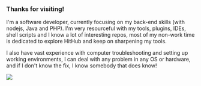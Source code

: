 ### Thanks for visiting!


<div>
  <p> I'm a software developer, currently focusing on my back-end skills (with nodejs, Java and PHP). I'm very resourceful with my tools, plugins, IDEs, shell scripts and I know a lot of interesting repos, most of my non-work time is dedicated to explore HitHub and keep on sharpening my tools. </p>
  <p> I also have vast experience with computer troubleshooting and setting up working environments, I can deal with any problem in any OS or hardware, and if I don't know the fix, I know somebody that does know! </p>
  <div>
  <img  align="left" src="https://github-readme-stats.vercel.app/api?username=kam92&hide=stars,prs&show_icons=true&include_all_commits=true&count_private=true&langs_count=10e" />
</div>
